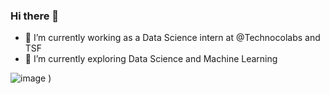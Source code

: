 ### Hi there 👋

- 🔭 I’m currently working as a Data Science intern at @Technocolabs and TSF
- 🌱 I’m currently exploring Data Science and Machine Learning



![image](https://user-images.githubusercontent.com/73631715/112939273-cdb81c00-9148-11eb-83c9-1f2b352ce0c8.jpeg)
)


